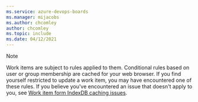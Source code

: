```yaml
---
ms.service: azure-devops-boards
ms.manager: mijacobs
ms.author: chcomley
author: chcomley
ms.topic: include
ms.date: 04/12/2021
---
```



> [!NOTE] 
> Work items are subject to rules applied to them. Conditional rules based on user or group membership are cached for your web browser. If you find yourself restricted to update a work item, you may have encountered one of these rules. If you believe you've encountered an issue that doesn't apply to you, see [Work item form IndexDB caching issues](../../organizations/settings/work/troubleshoot-work-item-form-caching-issues.md).
